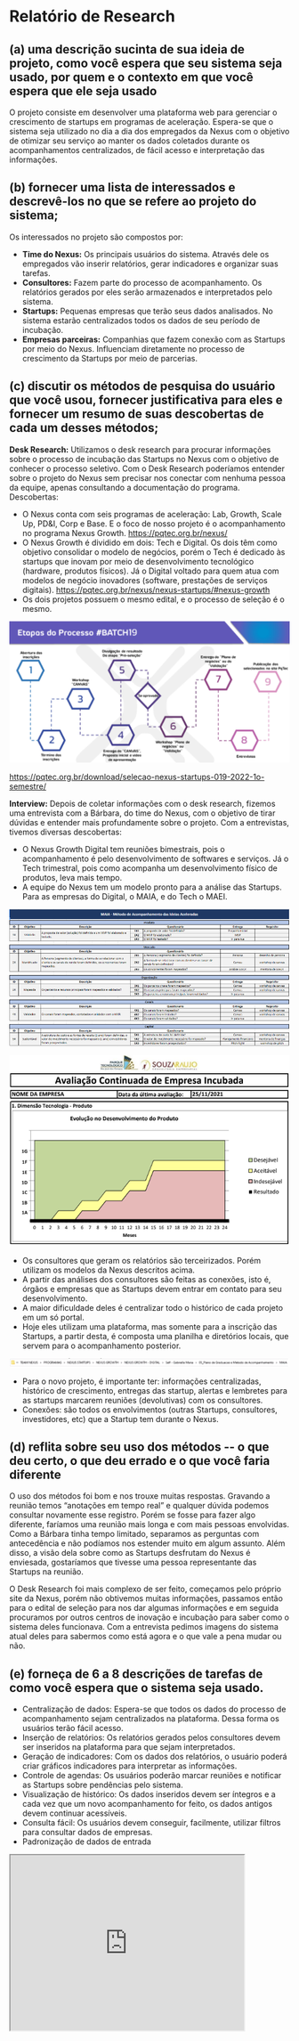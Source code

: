 ﻿# **Relatório de Research**

## **(a) uma descrição sucinta de sua ideia de projeto, como você espera que seu sistema seja usado, por quem e o contexto em que você espera que ele seja usado**

O projeto consiste em desenvolver uma plataforma web para gerenciar o crescimento de startups em programas de aceleração. Espera-se que o sistema seja utilizado no dia a dia dos empregados da Nexus com o objetivo de otimizar seu serviço ao manter os dados coletados durante os acompanhamentos centralizados, de fácil acesso e interpretação das informações.

## **(b) fornecer uma lista de interessados ​​e descrevê-los no que se refere ao projeto do sistema;**

Os interessados no projeto são compostos por:

* **Time do Nexus:** Os principais usuários do sistema. Através dele os empregados vão inserir relatórios, gerar indicadores e organizar suas tarefas.
* **Consultores:** Fazem parte do processo de acompanhamento. Os relatórios gerados por eles serão armazenados e interpretados pelo sistema.
* **Startups:** Pequenas empresas que terão seus dados analisados. No sistema estarão centralizados todos os dados de seu período de incubação. 
* **Empresas parceiras:** Companhias que fazem conexão com as Startups por meio do Nexus. Influenciam diretamente no processo de crescimento da Startups por meio de parcerias.

## **(c) discutir os métodos de pesquisa do usuário que você usou, fornecer justificativa para eles e fornecer um resumo de suas descobertas de cada um desses métodos;**

**Desk Research:** Utilizamos o desk research para procurar informações sobre o processo de incubação das Startups no Nexus com o objetivo de conhecer o processo seletivo. Com o Desk Research poderíamos entender sobre o projeto do Nexus sem precisar nos conectar com nenhuma pessoa da equipe, apenas consultando a documentação do programa. Descobertas:

* O Nexus conta com seis programas de aceleração: Lab, Growth, Scale Up, PD&I, Corp e Base. E o foco de nosso projeto é o acompanhamento no programa Nexus Growth. https://pqtec.org.br/nexus/
* O Nexus Growth é dividido em dois: Tech e Digital. Os dois têm como objetivo consolidar o modelo de negócios, porém o Tech é dedicado às startups que inovam por meio de desenvolvimento tecnológico (hardware, produtos físicos). Já o Digital voltado para quem atua com modelos de negócio inovadores (software, prestações de serviços digitais). <https://pqtec.org.br/nexus/nexus-startups/#nexus-growth>
* Os dois projetos possuem o mesmo edital, e o processo de seleção é o mesmo. 

<p align="center">
  <img src="./img/research/etapas-processo.png"/>
</p>

<https://pqtec.org.br/download/selecao-nexus-startups-019-2022-1o-semestre/>

**Interview:** Depois de coletar informações com o desk research, fizemos uma entrevista com a Bárbara, do time do Nexus, com o objetivo de tirar dúvidas e entender mais profundamente sobre o projeto. Com a entrevistas, tivemos diversas descobertas:

* O Nexus Growth Digital tem reuniões bimestrais, pois o acompanhamento é pelo desenvolvimento de softwares e serviços. Já o Tech trimestral, pois como acompanha um desenvolvimento físico de produtos, leva mais tempo.
* A equipe do Nexus tem um modelo pronto para a análise das Startups. Para as empresas do Digital, o MAIA, e do Tech o MAEI.

<p align="center">
  <img src="./img/research/maia.png"/>
</p>

<p align="center">
  <img src="./img/research/maei.png"/>
</p>

* Os consultores que geram os relatórios são terceirizados. Porém utilizam os modelos da Nexus descritos acima.
* A partir das análises dos consultores são feitas as conexões, isto é, órgãos e empresas que as Startups devem entrar em contato para seu desenvolvimento.
* A maior dificuldade deles é centralizar todo o histórico de cada projeto em um só portal.
* Hoje eles utilizam uma plataforma, mas somente para a inscrição das Startups, a partir desta, é composta uma planilha e diretórios locais, que servem para o acompanhamento posterior.

<p align="center">
  <img src="./img/research/sistema-atual.png"/>
</p>

* Para o novo projeto, é importante ter: informações centralizadas, histórico de crescimento, entregas das startup, alertas e lembretes para as startups marcarem reuniões (devolutivas) com os consultores.
* Conexões: são todos os envolvimentos (outras Startups, consultores, investidores, etc) que a Startup tem durante o Nexus.

## **(d) reflita sobre seu uso dos métodos -- o que deu certo, o que deu errado e o que você faria diferente**

O uso dos métodos foi bom e nos trouxe muitas respostas. Gravando a reunião temos “anotações em tempo real” e qualquer dúvida podemos consultar novamente esse registro. Porém se fosse para fazer algo diferente, faríamos uma reunião mais longa e com mais pessoas envolvidas. Como a Bárbara tinha tempo limitado, separamos as perguntas com antecedência e não podíamos nos estender muito em algum assunto. Além disso, a visão dela sobre como as Startups desfrutam do Nexus é enviesada, gostaríamos que tivesse uma pessoa representante das Startups na reunião. 

O Desk Research foi mais complexo de ser feito, começamos pelo próprio site da Nexus, porém não obtivemos muitas informações, passamos então para o edital de seleção para nos dar algumas informações e em seguida procuramos por outros centros de inovação e incubação para saber como o sistema deles funcionava. Com a entrevista pedimos imagens do sistema atual deles para sabermos como está agora e o que vale a pena mudar ou não.

## **(e) forneça de 6 a 8 descrições de tarefas de como você espera que o sistema seja usado.**

* Centralização de dados: Espera-se que todos os dados do processo de acompanhamento sejam centralizados na plataforma. Dessa forma os usuários terão fácil acesso.
* Inserção de relatórios: Os relatórios gerados pelos consultores devem ser inseridos na plataforma para que sejam interpretados.
* Geração de indicadores: Com os dados dos relatórios, o usuário poderá criar gráficos indicadores para interpretar as informações.
* Controle de agendas: Os usuários poderão marcar reuniões e notificar as Startups sobre pendências pelo sistema.
* Visualização de histórico: Os dados inseridos devem ser íntegros e a cada vez que um novo acompanhamento for feito, os dados antigos devem continuar acessíveis.
* Consulta fácil: Os usuários devem conseguir, facilmente, utilizar filtros para consultar dados de empresas.
* Padronização de dados de entrada

<iframe width="420" height="315"
src="https://youtu.be/DFc-A5jR-qo">
</iframe>